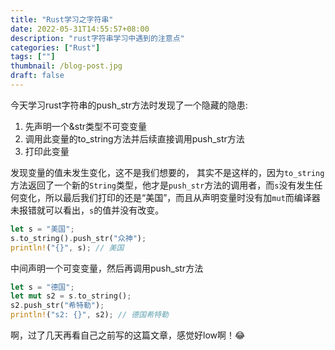 ```yaml
---
title: "Rust学习之字符串"
date: 2022-05-31T14:55:57+08:00
description: "rust字符串学习中遇到的注意点"
categories: ["Rust"]
tags: [""]
thumbnail: /blog-post.jpg
draft: false
---
```


今天学习rust字符串的push_str方法时发现了一个隐藏的隐患:

1. 先声明一个&str类型不可变变量
1. 调用此变量的to_string方法并后续直接调用push_str方法
1. 打印此变量

发现变量的值未发生变化，这不是我们想要的，
其实不是这样的，因为`to_string`方法返回了一个新的`String`类型，他才是`push_str`方法的调用者，而`s`没有发生任何变化，所以最后我们打印的还是“美国”，而且从声明变量时没有加`mut`而编译器未报错就可以看出，`s`的值并没有改变。

```rust
let s = "美国";
s.to_string().push_str("众神");
println!("{}", s); // 美国
```

中间声明一个可变变量，然后再调用push_str方法

```rust
let s = "德国";
let mut s2 = s.to_string();
s2.push_str("希特勒");
println!("s2: {}", s2); // 德国希特勒
```

啊，过了几天再看自己之前写的这篇文章，感觉好low啊！😂
